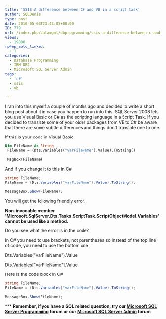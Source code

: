 ```yaml
---
title: 'SSIS A difference between C# and VB in a script task'
author: SQLDenis
type: post
date: 2010-05-03T23:43:05+00:00
ID: 779
url: /index.php/datamgmt/dbprogramming/ssis-a-difference-between-c-and-vb-in-a/
views:
  - 19080
rp4wp_auto_linked:
  - 1
categories:
  - Database Programming
  - IBM DB2
  - Microsoft SQL Server Admin
tags:
  - 'c#'
  - ssis
  - vb

---
```

I ran into this myself a couple of months ago and decided to write a short blog post about it in case you happen to run into this. SQL Server 2008 lets you use Visual Basic or C# as the scripting language in a Script Task. If you decided to translate some of your older packages from VB to C# be aware that there are some subtle differences and things don't translate one to one.

If this is your code in Visual Basic

```vb
Dim FileName As String
 FileName = (Dts.Variables("varFileName").Value).ToString()

 MsgBox(FileName)
```

And if you change it to this in C#

```csharp
string FileName;
FileName = (Dts.Variables("varFileName").Value).ToString();

MessageBox.Show(FileName);
```

You will get the following friendly error.
  
**Non-invocable member 'Microsoft.SqlServer.Dts.Tasks.ScriptTask.ScriptObjectModel.Variables' cannot be used like a method.**

Do you see what the error is in the code? 

In C# you need to use brackets, not parentheses so instead of the top line of code, you need to use the bottom one

Dts.Variables<span class="MT_red">(</span>"varFileName"<span class="MT_red">)</span>.Value
  
Dts.Variables<span class="MT_green">[</span>"varFileName"<span class="MT_green">]</span>.Value

Here is the code block in C#

```csharp
string FileName;
FileName = (Dts.Variables["varFileName"].Value).ToString();

MessageBox.Show(FileName);
```

\*** **Remember, if you have a SQL related question, try our [Microsoft SQL Server Programming][1] forum or our [Microsoft SQL Server Admin][2] forum**<ins></ins>

 [1]: http://forum.lessthandot.com/viewforum.php?f=17
 [2]: http://forum.lessthandot.com/viewforum.php?f=22